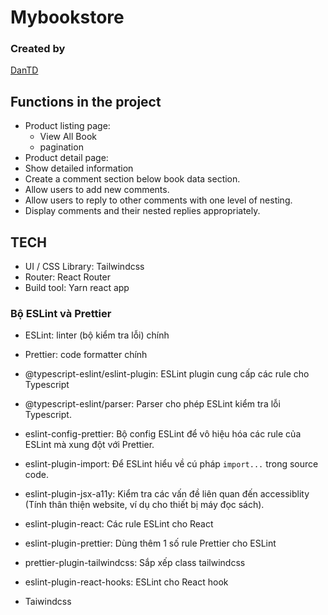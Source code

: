 # Mybookstore

### Created by

[DanTD](https://www.facebook.com/duydan272000)

## Functions in the project

- Product listing page:
  - View All Book
  - pagination
- Product detail page:
- Show detailed information
- Create a comment section below book data section.
- Allow users to add new comments.
- Allow users to reply to other comments with one level of nesting.
- Display comments and their nested replies appropriately.

## TECH

- UI / CSS Library: Tailwindcss
- Router: React Router
- Build tool: Yarn react app

### Bộ ESLint và Prettier

- ESLint: linter (bộ kiểm tra lỗi) chính

- Prettier: code formatter chính

- @typescript-eslint/eslint-plugin: ESLint plugin cung cấp các rule cho Typescript

- @typescript-eslint/parser: Parser cho phép ESLint kiểm tra lỗi Typescript.

- eslint-config-prettier: Bộ config ESLint để vô hiệu hóa các rule của ESLint mà xung đột với Prettier.

- eslint-plugin-import: Để ESLint hiểu về cú pháp `import...` trong source code.

- eslint-plugin-jsx-a11y: Kiểm tra các vấn đề liên quan đến accessiblity (Tính thân thiện website, ví dụ cho thiết bị máy đọc sách).

- eslint-plugin-react: Các rule ESLint cho React

- eslint-plugin-prettier: Dùng thêm 1 số rule Prettier cho ESLint

- prettier-plugin-tailwindcss: Sắp xếp class tailwindcss

- eslint-plugin-react-hooks: ESLint cho React hook

- Taiwindcss
